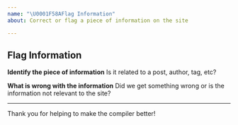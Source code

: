 ```yaml
---
name: "\U0001F58A️Flag Information"
about: Correct or flag a piece of information on the site

---
```


## Flag Information

**Identify the piece of information**
Is it related to a post, author, tag, etc?

**What is wrong with the information**
Did we get something wrong or is the information not relevant to the site?

---

Thank you for helping to make the compiler better!
